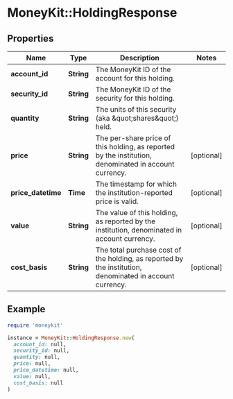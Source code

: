 # MoneyKit::HoldingResponse

## Properties

| Name | Type | Description | Notes |
| ---- | ---- | ----------- | ----- |
| **account_id** | **String** | The MoneyKit ID of the account for this holding. |  |
| **security_id** | **String** | The MoneyKit ID of the security for this holding. |  |
| **quantity** | **String** | The units of this security (aka \&quot;shares\&quot;) held. |  |
| **price** | **String** | The per-share price of this holding, as reported by the institution, denominated in account currency. | [optional] |
| **price_datetime** | **Time** | The timestamp for which the institution-reported price is valid. | [optional] |
| **value** | **String** | The value of this holding, as reported by the institution, denominated in account currency. | [optional] |
| **cost_basis** | **String** | The total purchase cost of the holding, as reported by the institution, denominated in account currency. | [optional] |

## Example

```ruby
require 'moneykit'

instance = MoneyKit::HoldingResponse.new(
  account_id: null,
  security_id: null,
  quantity: null,
  price: null,
  price_datetime: null,
  value: null,
  cost_basis: null
)
```

